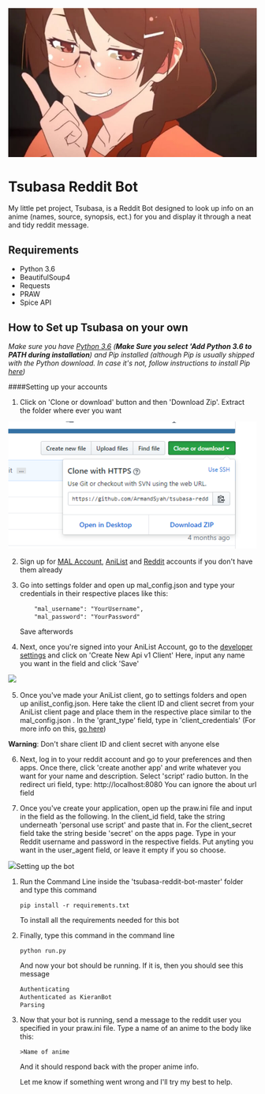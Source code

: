 <div><img src="Images/tsubasa-smug.jpg"</img></div>

# Tsubasa Reddit Bot

My little pet project, Tsubasa, is a Reddit Bot designed to look up info on an anime (names, source,
synopsis, ect.) for you and display it through a neat and tidy reddit message. 

## Requirements

* Python 3.6
* BeautifulSoup4
* Requests
* PRAW 
* Spice API

## How to Set up Tsubasa on your own

*Make sure you have [Python 3.6](https://www.python.org/downloads/release/python-362/) (**Make Sure you select 'Add 
Python 3.6 to PATH during installation**)  and 
Pip 
installed 
(although 
Pip is usually shipped with the Python download. In case it's not, follow instructions to install Pip 
[here](https://stackoverflow.com/questions/4750806/how-do-i-install-pip-on-windows))*

####Setting up your accounts

1. Click on 'Clone or download' button and then 'Download Zip'. Extract the folder where ever you want

<div><img src="Images/download.png"</img></div>

2. Sign up for [MAL Account](https://myanimelist.net/register.php?from=%2F), [AniList](https://anilist.co/register) and
[Reddit](https://www.reddit.com/) accounts if you don't have them already

3. Go into settings folder and open up mal_config.json and type your credentials in their respective places like this:

    ```
        "mal_username": "YourUsername",
        "mal_password": "YourPassword"
    ```
    
   Save afterwords

4. Next, once you're signed into your AniList Account, go to the 
[developer settings](https://anilist.co/settings/developer) and click on 'Create New Api v1 Client'
Here, input any name you want in the field and click 'Save'

<div><img src="Images/anilistdev.png /></div>
<div><img src="Images/name.png /></div>

5. Once you've made your AniList client, go to settings folders and open up anilist_config.json. Here take the client ID
and client secret from your AniList client page and place them in the respective place similar to the mal_config.json
. In the 'grant_type' field, type in 'client_credentials' (For more info on this, [go here](http://anilist-api.readthedocs.io/en/latest/authentication.html))

**Warning**: Don't share client ID and client secret with anyone else

6. Next, log in to your reddit account and go to your preferences and then apps. Once there, click 'create another 
app' and write whatever you want for your name and description. Select 'script' radio button. In the redirect uri 
field, type: http://localhost:8080 
You can ignore the about url field

7. Once you've create your application, open up the praw.ini file and input in the field as the following.
In the client_id field, take the string underneath 'personal use script' and paste that in. For the client_secret 
field take the string beside 'secret' on the apps page. Type in your Reddit username and password in the respective 
fields. Put anyting you want in the user_agent field, or leave it empty if you so choose.

<div><img src="Images/reddit.png /></div>

Now that all the accounts are properly set up, it's time to set up the bot

#### Setting up the bot

1. Run the Command Line inside the 'tsubasa-reddit-bot-master' folder and type this command

    ```
    pip install -r requirements.txt
    ```
    To install all the requirements needed for this bot

2. Finally, type this command in the command line

    ```
    python run.py
    ```
    And now your bot should be running. If it is, then you should see this message
    
    ```
    Authenticating
    Authenticated as KieranBot
    Parsing
    ```

3. Now that your bot is running, send a message to the reddit user you specified in your praw.ini file. 
 Type a name of an anime to the body like this:

    ```
    >Name of anime
    ```
    
    And it should respond back with the proper anime info. 
    
    Let me know if something went wrong and I'll try my best to help.